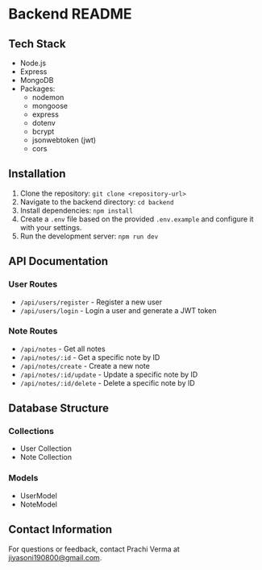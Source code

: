 # Backend README

## Tech Stack
- Node.js
- Express
- MongoDB
- Packages:
  - nodemon
  - mongoose
  - express
  - dotenv
  - bcrypt
  - jsonwebtoken (jwt)
  - cors

## Installation
1. Clone the repository: `git clone <repository-url>`
2. Navigate to the backend directory: `cd backend`
3. Install dependencies: `npm install`
4. Create a `.env` file based on the provided `.env.example` and configure it with your settings.
5. Run the development server: `npm run dev`

## API Documentation
### User Routes
- `/api/users/register` - Register a new user
- `/api/users/login` - Login a user and generate a JWT token

### Note Routes
- `/api/notes` - Get all notes
- `/api/notes/:id` - Get a specific note by ID
- `/api/notes/create` - Create a new note
- `/api/notes/:id/update` - Update a specific note by ID
- `/api/notes/:id/delete` - Delete a specific note by ID

## Database Structure
### Collections
- User Collection
- Note Collection

### Models
- UserModel
- NoteModel


## Contact Information
For questions or feedback, contact Prachi Verma at jiyasoni190800@gmail.com.

